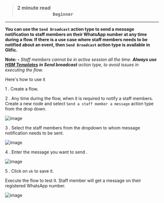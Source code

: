 > ### **2 minute read &nbsp; &nbsp; &nbsp; &nbsp; &nbsp; &nbsp; &nbsp; &nbsp; &nbsp; &nbsp; &nbsp; &nbsp; &nbsp; &nbsp; &nbsp; &nbsp; &nbsp; &nbsp; &nbsp; &nbsp; &nbsp; &nbsp; &nbsp; &nbsp; &nbsp; &nbsp; &nbsp; &nbsp; &nbsp; &nbsp; &nbsp; &nbsp; &nbsp; &nbsp; &nbsp; &nbsp; &nbsp; &nbsp; &nbsp; &nbsp; &nbsp; &nbsp; &nbsp; &nbsp; &nbsp; &nbsp; &nbsp; &nbsp; &nbsp; &nbsp; &nbsp; &nbsp; &nbsp; &nbsp; &nbsp; &nbsp; &nbsp; &nbsp; &nbsp; &nbsp; `Beginner`**
___

**You can use the `Send Broadcast` action type to send a message notification to staff members on their  WhatsApp number at any time during a flow. If there is a use case where staff members needs to be notified about an event, then  `Send Broadcast` action type is available in Glific.**

**Note: -** _Staff members cannot be in active session all the time._ **_Always use_** [**_HSM Templates_**](https://glific.github.io/docs/docs/Product%20Features/HSM%20Templates) **_in Send broadcast_** _action type, to avoid issues in executing the flow._

 Here&#39;s how to use it

1 .  Create a flow.

2 .  Any time during the flow, when it is required to notify a staff members. Create a new node and select `Send a staff member a message` action type from the drop down.

![image](https://user-images.githubusercontent.com/32592458/218255820-773adace-d230-490f-ab45-0812b916f986.png)



3 .  Select the staff members from the dropdown to whom message notification needs to be sent.

![image](https://user-images.githubusercontent.com/32592458/218255826-8a0ef2ad-3d63-4f48-8a6e-b5fb5040b615.png)


4 .  Enter the message you want to send .

![image](https://user-images.githubusercontent.com/32592458/218255832-cf0a70a3-2a8c-410d-86f9-8df1da0106b5.png)

5 .  Click on `ok` to save it.

Execute the flow to test it. Staff member will get a message on their registered WhatsApp number.

![image](https://user-images.githubusercontent.com/32592458/218255838-9e6ad9bb-4edb-473c-a566-cedb0bc3b935.png)
